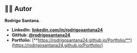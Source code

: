 

## 👨‍💻 Autor
 **Rodrigo Santana**.

- **LinkedIn:** [**linkedin.com/in/rodrigosantana24**](https://www.linkedin.com/in/rodrigo-santana-280928233/)
- **GitHub:** [**@rodrigosantana24**](https://github.com/rodrigosantana24)
- **Portfolio:** [**https://rodrigosantana24.github.io/Portfolio/**](https://rodrigosantana24.github.io/Portfolio/)

